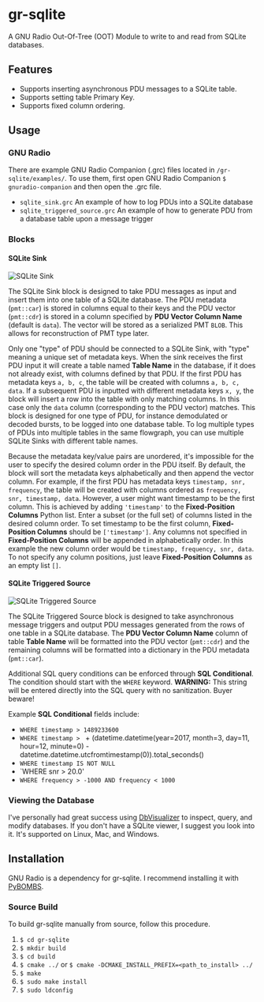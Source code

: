 # gr-sqlite
A GNU Radio Out-Of-Tree (OOT) Module to write to and read from SQLite databases.


## Features
* Supports inserting asynchronous PDU messages to a SQLite table.
* Supports setting table Primary Key.
* Supports fixed column ordering.


## Usage
### GNU Radio
There are example GNU Radio Companion (.grc) files located in `/gr-sqlite/examples/`.  To use them, first open GNU Radio Companion `$ gnuradio-companion` and then open the .grc file.

* `sqlite_sink.grc` An example of how to log PDUs into a SQLite database
* `sqlite_triggered_source.grc` An example of how to generate PDU from a database table upon a message trigger


### Blocks
#### SQLite Sink
![SQLite Sink](https://github.com/mhostetter/gr-sqlite/blob/master/docs/sqlite_sink.png)

The SQLite Sink block is designed to take PDU messages as input and insert them into one table of a SQLite database.  The PDU metadata (`pmt::car`) is stored in columns equal to their keys and the PDU vector (`pmt::cdr`) is stored in a column specified by **PDU Vector Column Name** (default is `data`).  The vector will be stored as a serialized PMT `BLOB`.  This allows for reconstruction of PMT type later.

Only one "type" of PDU should be connected to a SQLite Sink, with "type" meaning a unique set of metadata keys.  When the sink receives the first PDU input it will create a table named **Table Name** in the database, if it does not already exist, with columns defined by that PDU.  If the first PDU has metadata keys `a, b, c`, the table will be created with columns `a, b, c, data`.  If a subsequent PDU is inputted with different metadata keys `x, y`, the block will insert a row into the table with only matching columns.  In this case only the `data` column (corresponding to the PDU vector) matches.  This block is designed for one type of PDU, for instance demodulated or decoded bursts, to be logged into one database table.  To log multiple types of PDUs into multiple tables in the same flowgraph, you can use multiple SQLite Sinks with different table names.

Because the metadata key/value pairs are unordered, it's impossible for the user to specify the desired column order in the PDU itself.  By default, the block will sort the metadata keys alphabetically and then append the vector column.  For example, if the first PDU has metadata keys `timestamp, snr, frequency`, the table will be created with columns ordered as `frequency, snr, timestamp, data`.  However, a user might want timestamp to be the first column.  This is achieved by adding `'timestamp'` to the **Fixed-Position Columns** Python list.  Enter a subset (or the full set) of columns listed in the desired column order.  To set timestamp to be the first column, **Fixed-Position Columns** should be `['timestamp']`.  Any columns not specified in **Fixed-Position Columns** will be appended in alphabetically order.  In this example the new column order would be `timestamp, frequency, snr, data`.  To not specify any column positions, just leave **Fixed-Position Columns** as an empty list `[]`.

#### SQLite Triggered Source
![SQLite Triggered Source](https://github.com/mhostetter/gr-sqlite/blob/master/docs/sqlite_triggered_source.png)

The SQLite Triggered Source block is designed to take asynchronous message triggers and output PDU messages generated from the rows of one table in a SQLite database.  The **PDU Vector Column Name** column of table **Table Name** will be formatted into the PDU vector (`pmt::cdr`) and the remaining columns will be formatted into a dictionary in the PDU metadata (`pmt::car`).

Additional SQL query conditions can be enforced through **SQL Conditional**.  The condition should start with the `WHERE` keyword.  **WARNING:** This string will be entered directly into the SQL query with no sanitization.  Buyer beware!

Example **SQL Conditional** fields include:

* `WHERE timestamp > 1489233600`
* `WHERE timestamp > ` + (datetime.datetime(year=2017, month=3, day=11, hour=12, minute=0) - datetime.datetime.utcfromtimestamp(0)).total_seconds()
* `WHERE timestamp IS NOT NULL`
* `WHERE snr > 20.0'
* `WHERE frequency > -1000 AND frequency < 1000`

### Viewing the Database
I've personally had great success using [DbVisualizer](https://www.dbvis.com/) to inspect, query, and modify databases.  If you don't have a SQLite viewer, I suggest you look into it.  It's supported on Linux, Mac, and Windows.


## Installation
GNU Radio is a dependency for gr-sqlite.  I recommend installing it with [PyBOMBS](https://github.com/gnuradio/pybombs).

### Source Build
To build gr-sqlite manually from source, follow this procedure.

1. `$ cd gr-sqlite`
2. `$ mkdir build`
3. `$ cd build`
4. `$ cmake ../` or `$ cmake -DCMAKE_INSTALL_PREFIX=<path_to_install> ../`
5. `$ make`
6. `$ sudo make install`
7. `$ sudo ldconfig`
